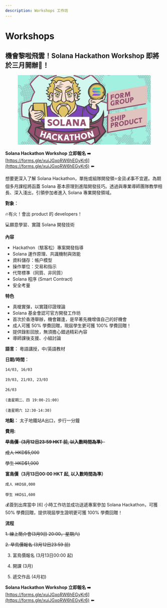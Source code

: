 ```yaml
---
description: Workshops 工作坊
---
```


# Workshops

## 機會黎啦飛雲！Solana Hackathon Workshop 即將於三月開辦🤩！

<figure><img src="images/solearna-class-202403a.jpg" alt=""><figcaption></figcaption></figure>

**Solana Hackathon Workshop 立即報名** ➡️ [https://forms.gle/xuiJGxoRW6hEGyKr6](https://forms.gle/xuiJGxoRW6hEGyKr6) ⬅️

想要更深入了解 Solana Hackathon，單拖或組隊開發領⭐金貨💰事不宜遲。為期個多月課程將函蓋 Solana 基本原理到進階開發技巧。透過與專業導師團隊教學相長、深入淺出，引領參加者進入 Solana 專業開發領域。

**對象︰**

🔥有火！會出 product 的 developers！

💻願意學習、實踐 Solana 開發技術

**內容**

* Hackathon（駭客松）專案開發指導
* Solana 運作原理、共識機制與效能
* 資料儲存：帳户模型
* 操作單位：交易和指示
* 代幣標準（同質、非同質）
* Solana 程序 (Smart Contract)
* 安全考量

**特色**

* 真槍實彈，以實踐印證理論
* Solana 基金會認可官方開發工作坊
* 首次於香港舉辦，機會難逢，是早著先機增值自己的好機會
* 成人可獲 50% 學費回贈，現屆學生更可獲 100% 學費回贈！
* 提供錄影回放，無須擔心錯過精彩內容
* 導師課後支援、小組討論

**語言︰** 粵語講授，中/英語教材

**日期/時間︰**

```
14/03, 16/03

19/03, 21/03, 23/03

26/03 

(逢星期二、四 19:00-21:00)

(逢星期六 12:30-14:30)
```

**地點︰** 太子地鐵站A出口，步行一分鐘

**費用:**

~~**早鳥價（3月12日23:59 HKT 前, 以入數時間為準）**~~

~~成人 HKD$5,000~~

~~學生 HKD$1,000~~

**富鳥價（3月13日00:00 HKT 起, 以入數時間為準）**

```
成人 HKD$8,000

學生 HKD$1,600
```

💰簽到出席當中 \[6] 小時工作坊並成功送遞專案參加 Solana Hackathon，可獲 50% 學費回贈，提供現屆學生證明更可獲 100% 學費回贈！

**流程**

~~1. 線上簡介會(3月9日 20:00，星期六)~~

~~2. 早鳥價報名 (3月12日23:59 前)~~

3. 富鳥價報名 (3月13日00:00 起)

4. 開課 (3月)

5. 遞交作品 (4月初)


**Solana Hackathon Workshop 立即報名** ➡️ [https://forms.gle/xuiJGxoRW6hEGyKr6](https://forms.gle/xuiJGxoRW6hEGyKr6) ⬅️

